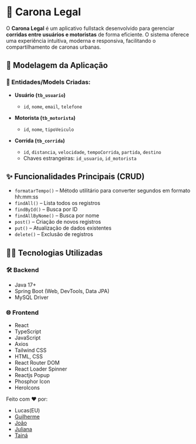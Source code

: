 # 🚗 Carona Legal

O **Carona Legal** é um aplicativo fullstack desenvolvido para gerenciar **corridas entre usuários e motoristas** de forma eficiente. O sistema oferece uma experiência intuitiva, moderna e responsiva, facilitando o compartilhamento de caronas urbanas.

## 📄 Modelagem da Aplicação

### 🧩 Entidades/Models Criadas:

- **Usuário (`tb_usuario`)**
  - `id`, `nome`, `email`, `telefone`

- **Motorista (`tb_motorista`)**
  - `id`, `nome`, `tipoVeiculo`

- **Corrida (`tb_corrida`)**
  - `id`, `distancia`, `velocidade`, `tempoCorrida`, `partida`, `destino`
  - Chaves estrangeiras: `id_usuario`, `id_motorista`

## ✨ Funcionalidades Principais (CRUD)

- `formatarTempo()` – Método utilitário para converter segundos em formato hh:mm:ss  
- `findAll()` – Lista todos os registros  
- `findById()` – Busca por ID  
- `findAllByNome()` – Busca por nome  
- `post()` – Criação de novos registros  
- `put()` – Atualização de dados existentes  
- `delete()` – Exclusão de registros  

## 👨‍💻 Tecnologias Utilizadas

### 🛠️ Backend
- Java 17+
- Spring Boot (Web, DevTools, Data JPA)
- MySQL Driver

### 🌐 Frontend
- React
- TypeScript
- JavaScript
- Axios
- Tailwind CSS
- HTML, CSS
- React Router DOM
- React Loader Spinner
- Reactjs Popup
- Phosphor Icon
- HeroIcons

Feito com ❤️ por: 
- Lucas(EU)
- [Guilherme](https://github.com/GuilhermeKaludin)
- [João](https://github.com/jloliveira95)
- [Juliana](https://github.com/JulianaMonteiro4)
- [Tainá](https://github.com/tainalara)

